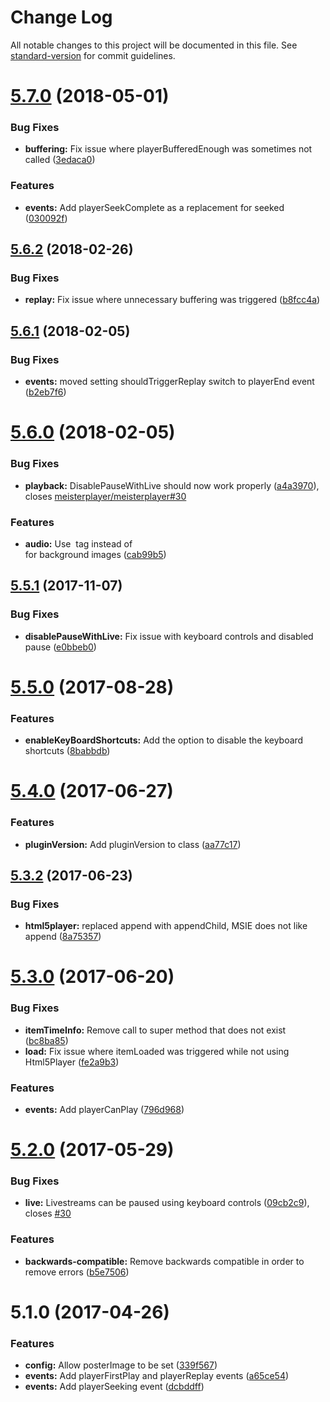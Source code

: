 # Change Log

All notable changes to this project will be documented in this file. See [standard-version](https://github.com/conventional-changelog/standard-version) for commit guidelines.

<a name="5.7.0"></a>
# [5.7.0](https://github.com/meisterplayer/player-html5player/compare/v5.6.2...v5.7.0) (2018-05-01)


### Bug Fixes

* **buffering:** Fix issue where playerBufferedEnough was sometimes not called ([3edaca0](https://github.com/meisterplayer/player-html5player/commit/3edaca0))


### Features

* **events:** Add playerSeekComplete as a replacement for seeked ([030092f](https://github.com/meisterplayer/player-html5player/commit/030092f))



<a name="5.6.2"></a>
## [5.6.2](https://github.com/meisterplayer/player-html5player/compare/v5.6.1...v5.6.2) (2018-02-26)


### Bug Fixes

* **replay:** Fix issue where unnecessary buffering was triggered ([b8fcc4a](https://github.com/meisterplayer/player-html5player/commit/b8fcc4a))



<a name="5.6.1"></a>
## [5.6.1](https://github.com/meisterplayer/player-html5player/compare/v5.6.0...v5.6.1) (2018-02-05)


### Bug Fixes

* **events:** moved setting shouldTriggerReplay switch to playerEnd event ([b2eb7f6](https://github.com/meisterplayer/player-html5player/commit/b2eb7f6))



<a name="5.6.0"></a>
# [5.6.0](https://github.com/meisterplayer/player-html5player/compare/v5.5.1...v5.6.0) (2018-02-05)


### Bug Fixes

* **playback:** DisablePauseWithLive should now work properly ([a4a3970](https://github.com/meisterplayer/player-html5player/commit/a4a3970)), closes [meisterplayer/meisterplayer#30](https://github.com/meisterplayer/meisterplayer/issues/30)


### Features

* **audio:** Use <img> tag instead of <div> for background images ([cab99b5](https://github.com/meisterplayer/player-html5player/commit/cab99b5))



<a name="5.5.1"></a>
## [5.5.1](https://github.com/meisterplayer/player-html5player/compare/v5.5.0...v5.5.1) (2017-11-07)


### Bug Fixes

* **disablePauseWithLive:** Fix issue with keyboard controls and disabled pause ([e0bbeb0](https://github.com/meisterplayer/player-html5player/commit/e0bbeb0))



<a name="5.5.0"></a>
# [5.5.0](https://github.com/meisterplayer/player-html5player/compare/v5.4.0...v5.5.0) (2017-08-28)


### Features

* **enableKeyBoardShortcuts:** Add the option to disable the keyboard shortcuts ([8babbdb](https://github.com/meisterplayer/player-html5player/commit/8babbdb))



<a name="5.4.0"></a>
# [5.4.0](https://github.com/meisterplayer/player-html5player/compare/v5.3.2...v5.4.0) (2017-06-27)


### Features

* **pluginVersion:** Add pluginVersion to class ([aa77c17](https://github.com/meisterplayer/player-html5player/commit/aa77c17))



<a name="5.3.2"></a>
## [5.3.2](https://github.com/meisterplayer/player-html5player/compare/v5.3.1...v5.3.2) (2017-06-23)


### Bug Fixes

* **html5player:** replaced append with appendChild, MSIE does not like append ([8a75357](https://github.com/meisterplayer/player-html5player/commit/8a75357))



<a name="5.3.0"></a>
# [5.3.0](https://github.com/meisterplayer/player-html5player/compare/v5.2.0...v5.3.0) (2017-06-20)


### Bug Fixes

* **itemTimeInfo:** Remove call to super method that does not exist ([bc8ba85](https://github.com/meisterplayer/player-html5player/commit/bc8ba85))
* **load:** Fix issue where itemLoaded was triggered while not using Html5Player ([fe2a9b3](https://github.com/meisterplayer/player-html5player/commit/fe2a9b3))


### Features

* **events:** Add playerCanPlay ([796d968](https://github.com/meisterplayer/player-html5player/commit/796d968))



<a name="5.2.0"></a>
# [5.2.0](https://github.com/meisterplayer/player-html5player/compare/v5.1.0...v5.2.0) (2017-05-29)


### Bug Fixes

* **live:** Livestreams can be paused using keyboard controls ([09cb2c9](https://github.com/meisterplayer/player-html5player/commit/09cb2c9)), closes [#30](https://github.com/meisterplayer/player-html5player/issues/30)


### Features

* **backwards-compatible:** Remove backwards compatible in order to remove errors ([b5e7506](https://github.com/meisterplayer/player-html5player/commit/b5e7506))



<a name="5.1.0"></a>
# 5.1.0 (2017-04-26)


### Features

* **config:** Allow posterImage to be set ([339f567](https://github.com/meisterplayer/player-html5player/commit/339f567))
* **events:** Add playerFirstPlay and playerReplay events ([a65ce54](https://github.com/meisterplayer/player-html5player/commit/a65ce54))
* **events:** Add playerSeeking event ([dcbddff](https://github.com/meisterplayer/player-html5player/commit/dcbddff))
